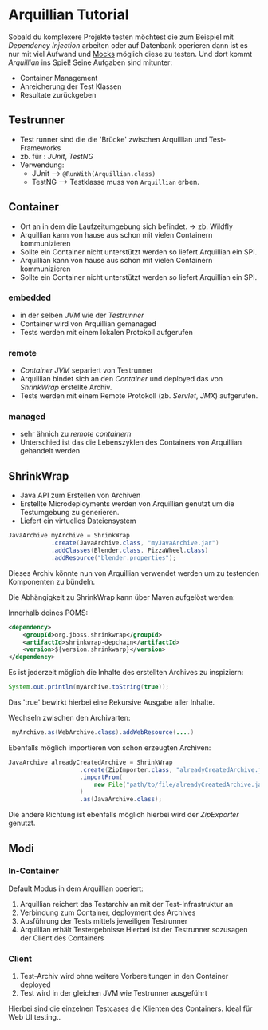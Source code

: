 # Arquillian Tutorial
Sobald du komplexere Projekte testen möchtest die zum Beispiel mit *Dependency Injection* arbeiten oder auf Datenbank operieren dann ist es nur mit viel Aufwand und [Mocks](https://site.mockito.org/) möglich diese zu testen. Und dort kommt *Arquillian* ins Spiel! Seine Aufgaben sind mitunter:
- Container Management
- Anreicherung der Test Klassen
- Resultate zurückgeben

## Testrunner
- Test runner sind die die 'Brücke' zwischen Arquillian und Test-Frameworks 
- zb. für : *JUnit*, *TestNG*
- Verwendung:
	- JUnit --> `@RunWith(Arquillian.class)` 
	- TestNG --> Testklasse muss von `Arquillian` erben.
## Container 
- Ort an in dem die Laufzeitumgebung sich befindet.
-> zb. Wildfly
- Arquillian kann von hause aus schon mit vielen Containern kommunizieren
- Sollte ein Container nicht unterstützt werden so liefert Arquillian ein SPI.
- Arquillian kann von hause aus schon mit vielen Containern kommunizieren
- Sollte ein Container nicht unterstützt werden so liefert Arquillian ein SPI.

### embedded
- in der selben *JVM* wie der *Testrunner*
- Container wird von Arquillian gemanaged
- Tests werden mit einem lokalen Protokoll aufgerufen
### remote
- *Container* *JVM* separiert von Testrunner
- Arquillian bindet sich an den *Container* und deployed das von *ShrinkWrap* erstellte Archiv. 
- Tests werden mit einem Remote Protokoll (zb. *Servlet*, *JMX*) aufgerufen. 

### managed
- sehr ähnich zu *remote containern*
- Unterschied ist das die Lebenszyklen des Containers von Arquillian gehandelt werden

## ShrinkWrap
- Java API zum Erstellen von Archiven 
- Erstellte Microdeployments werden von Arquillian genutzt um die Testumgebung zu generieren.
- Liefert ein virtuelles Dateiensystem

```java
JavaArchive myArchive = ShrinkWrap
			.create(JavaArchive.class, "myJavaArchive.jar")
 			.addClasses(Blender.class, PizzaWheel.class)
  			.addResource("blender.properties");
```

Dieses Archiv könnte nun von Arquillian verwendet werden um zu testenden Komponenten zu bündeln.

Die Abhängigkeit zu ShrinkWrap kann über Maven aufgelöst werden:

Innerhalb deines POMS:

```xml
<dependency>
	<groupId>org.jboss.shrinkwrap</groupId>
	<artifactId>shrinkwrap-depchain</artifactId>
	<version>${version.shrinkwarp}</version>
</dependency>
```
Es ist jederzeit möglich die Inhalte des erstellten Archives zu inspiziern:
```java
System.out.println(myArchive.toString(true));
```
Das 'true' bewirkt hierbei eine Rekursive Ausgabe aller Inhalte.


Wechseln zwischen den Archivarten: 
```java
 myArchive.as(WebArchive.class).addWebResource(....)
```

Ebenfalls möglich importieren von schon erzeugten Archiven:

```java
JavaArchive alreadyCreatedArchive = ShrinkWrap
					.create(ZipImporter.class, "alreadyCreatedArchive.jar")
					.importFrom(
						new File("path/to/file/alreadyCreatedArchive.jar")
 					)
					.as(JavaArchive.class);
```

Die andere Richtung ist ebenfalls möglich hierbei wird der *ZipExporter* genutzt.
			
## Modi			
### In-Container
Default Modus in dem Arquillian operiert:
1. Arquillian reichert das Testarchiv an mit der Test-Infrastruktur an
2. Verbindung zum Container, deployment des Archives
3. Ausführung der Tests mittels jeweiligen Testrunner
4. Arquillian erhält Testergebnisse
Hierbei ist der Testrunner sozusagen der Client des Containers
### Client	
1. Test-Archiv wird ohne weitere Vorbereitungen in den Container deployed
2. Test wird in der gleichen JVM wie Testrunner ausgeführt

Hierbei sind die einzelnen Testcases die Klienten des Containers. Ideal für Web UI testing..